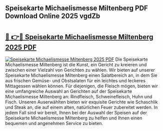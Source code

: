 ## Speisekarte Michaelismesse Miltenberg PDF Download Online 2025 vgdZb

# <h2><a href="http://gce6zfx.nevu.top/?p=Speisekarte+Michaelismesse+Miltenberg">🔗 👉🔴 Speisekarte Michaelismesse Miltenberg 2025 PDF</a></h2>

[![Speisekarte Michaelismesse Miltenberg 2025 PDF](https://i.imgur.com/dBaPXMq.png)](http://gce6zfx.nevu.top/?p=Speisekarte+Michaelismesse+Miltenberg)
Die Speisekarte Michaelismesse Miltenberg ist die Kunst, ein Gericht zu kreieren und zwischen einer Vielzahl von Gerichten zu wählen. Wir bieten auf unserer Speisekarte Michaelismesse Miltenberg einen Salatbereich an, in dem Sie aus frischen Gemüse- und Obstsalaten für ein leichtes und leckeres Mittagessen wählen können. Für diejenigen, die Fleisch mögen, bieten wir eine umfangreiche Auswahl an Gerichten auf der Speisekarte Michaelismesse Miltenberg an: Rindfleisch, Schweinefleisch, Huhn und Fisch. Unseren Auserwählten bieten wir exquisite Gerichte wie Schaschlik und Steak an, die auf einem alten, natürlichen Feuer zubereitet werden. In jedem Fall sind wir bereit, Ihnen bei der Auswahl der Speisen auf der Speisekarte Michaelismesse Miltenberg zu helfen und Ihnen einen bequemen und angenehmen Service zu bieten.
